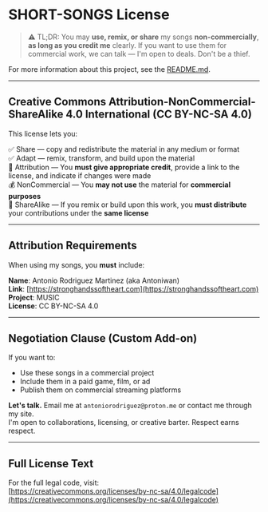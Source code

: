 # SHORT-SONGS License

> ⚠️ TL;DR: You may **use, remix, or share** my songs **non-commercially**, **as long as you credit me** clearly.
> If you want to use them for commercial work, we can talk — I'm open to deals. Don't be a thief.

For more information about this project, see the [README.md](README.md).

---

## Creative Commons Attribution-NonCommercial-ShareAlike 4.0 International (CC BY-NC-SA 4.0)

This license lets you:

✅ Share — copy and redistribute the material in any medium or format  
✅ Adapt — remix, transform, and build upon the material  
🧠 Attribution — You **must give appropriate credit**, provide a link to the license, and indicate if changes were made  
💰 NonCommercial — You **may not use** the material for **commercial purposes**  
🔁 ShareAlike — If you remix or build upon this work, you **must distribute** your contributions under the **same license**

---

## Attribution Requirements

When using my songs, you **must** include:

**Name**: Antonio Rodriguez Martinez (aka Antoniwan)  
**Link**: [https://stronghandssoftheart.com](https://stronghandssoftheart.com)  
**Project**: MUSIC  
**License**: CC BY-NC-SA 4.0

---

## Negotiation Clause (Custom Add-on)

If you want to:

- Use these songs in a commercial project
- Include them in a paid game, film, or ad
- Publish them on commercial streaming platforms

**Let's talk.** Email me at `antoniorodriguez@proton.me` or contact me through my site.  
I'm open to collaborations, licensing, or creative barter. Respect earns respect.

---

## Full License Text

For the full legal code, visit:  
[https://creativecommons.org/licenses/by-nc-sa/4.0/legalcode](https://creativecommons.org/licenses/by-nc-sa/4.0/legalcode)
